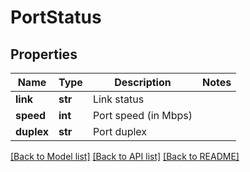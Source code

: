 # PortStatus

## Properties
Name | Type | Description | Notes
------------ | ------------- | ------------- | -------------
**link** | **str** | Link status | 
**speed** | **int** | Port speed (in Mbps) | 
**duplex** | **str** | Port duplex | 

[[Back to Model list]](../README.md#documentation-for-models) [[Back to API list]](../README.md#documentation-for-api-endpoints) [[Back to README]](../README.md)



